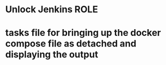 Unlock Jenkins ROLE
=========

# tasks file for bringing up the docker compose file as detached and displaying the output

